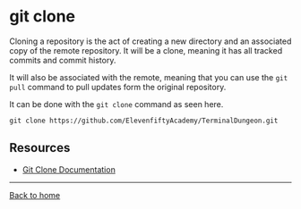 # git clone

Cloning a repository is the act of creating a new directory and an associated copy of the remote repository. It will be a clone, meaning it has all tracked commits and commit history.

It will also be associated with the remote, meaning that you can use the `git pull` command to pull updates form the original repository. 

It can be done with the `git clone` command as seen here.
```
git clone https://github.com/ElevenfiftyAcademy/TerminalDungeon.git
```

## Resources

- [Git Clone Documentation](https://git-scm.com/docs/git-clone)

---

[Back to home](../README.md)
